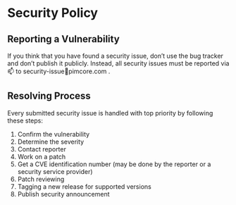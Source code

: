 # Security Policy

## Reporting a Vulnerability

If you think that you have found a security issue, 
don’t use the bug tracker and don’t publish it publicly. 
Instead, all security issues must be reported via 📫 to security-issue📧pimcore.com .


## Resolving Process
Every submitted security issue is handled with top priority by following these steps: 

1. Confirm the vulnerability
2. Determine the severity
3. Contact reporter
4. Work on a patch
5. Get a CVE identification number (may be done by the reporter or a security service provider)
6. Patch reviewing 
7. Tagging a new release for supported versions
8. Publish security announcement

